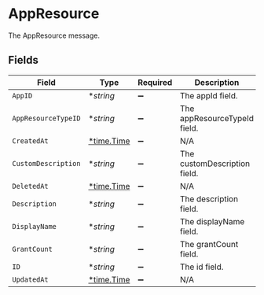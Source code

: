 # AppResource

The AppResource message.


## Fields

| Field                                      | Type                                       | Required                                   | Description                                |
| ------------------------------------------ | ------------------------------------------ | ------------------------------------------ | ------------------------------------------ |
| `AppID`                                    | **string*                                  | :heavy_minus_sign:                         | The appId field.                           |
| `AppResourceTypeID`                        | **string*                                  | :heavy_minus_sign:                         | The appResourceTypeId field.               |
| `CreatedAt`                                | [*time.Time](https://pkg.go.dev/time#Time) | :heavy_minus_sign:                         | N/A                                        |
| `CustomDescription`                        | **string*                                  | :heavy_minus_sign:                         | The customDescription field.               |
| `DeletedAt`                                | [*time.Time](https://pkg.go.dev/time#Time) | :heavy_minus_sign:                         | N/A                                        |
| `Description`                              | **string*                                  | :heavy_minus_sign:                         | The description field.                     |
| `DisplayName`                              | **string*                                  | :heavy_minus_sign:                         | The displayName field.                     |
| `GrantCount`                               | **string*                                  | :heavy_minus_sign:                         | The grantCount field.                      |
| `ID`                                       | **string*                                  | :heavy_minus_sign:                         | The id field.                              |
| `UpdatedAt`                                | [*time.Time](https://pkg.go.dev/time#Time) | :heavy_minus_sign:                         | N/A                                        |